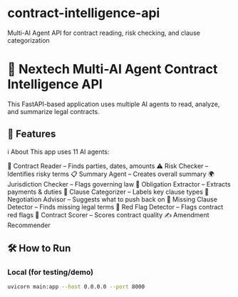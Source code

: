# contract-intelligence-api
Multi-AI Agent API for contract reading, risk checking, and clause categorization


# 🧠 Nextech Multi-AI Agent Contract Intelligence API

This FastAPI-based application uses multiple AI agents to read, analyze, and summarize legal contracts.

## 🚀 Features


ℹ️ About
This app uses 11 AI agents:

📖 Contract Reader – Finds parties, dates, amounts
⚠️ Risk Checker – Identifies risky terms
📋 Summary Agent – Creates overall summary
🌍 Jurisdiction Checker – Flags governing law
📌 Obligation Extractor – Extracts payments & duties
📑 Clause Categorizer – Labels key clause types
🤝 Negotiation Advisor – Suggests what to push back on
📄 Missing Clause Detector – Finds missing legal terms
🚩 Red Flag Detector – Flags contract red flags
🧮 Contract Scorer – Scores contract quality
✍️ Amendment Recommender
## 🛠️ How to Run

### Local (for testing/demo)
```bash
uvicorn main:app --host 0.0.0.0 --port 8000
